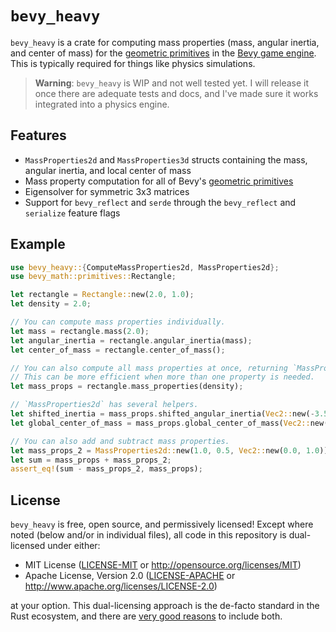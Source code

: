 # `bevy_heavy`

`bevy_heavy` is a crate for computing mass properties (mass, angular inertia, and center of mass)
for the [geometric primitives] in the [Bevy game engine][Bevy]. This is typically required
for things like physics simulations.

> **Warning**: `bevy_heavy` is WIP and not well tested yet. I will release it once there are adequate tests and docs,
> and I've made sure it works integrated into a physics engine.

[geometric primitives]: https://docs.rs/bevy/latest/bevy/math/primitives/index.html
[Bevy]: https://bevyengine.org

## Features

- `MassProperties2d` and `MassProperties3d` structs containing the mass, angular inertia, and local center of mass
- Mass property computation for all of Bevy's [geometric primitives]
- Eigensolver for symmetric 3x3 matrices
- Support for `bevy_reflect` and `serde` through the `bevy_reflect` and `serialize` feature flags

## Example

```rust
use bevy_heavy::{ComputeMassProperties2d, MassProperties2d};
use bevy_math::primitives::Rectangle;

let rectangle = Rectangle::new(2.0, 1.0);
let density = 2.0;

// You can compute mass properties individually.
let mass = rectangle.mass(2.0);
let angular_inertia = rectangle.angular_inertia(mass);
let center_of_mass = rectangle.center_of_mass();

// You can also compute all mass properties at once, returning `MassProperties2d`.
// This can be more efficient when more than one property is needed.
let mass_props = rectangle.mass_properties(density);

// `MassProperties2d` has several helpers.
let shifted_inertia = mass_props.shifted_angular_inertia(Vec2::new(-3.5, 1.0));
let global_center_of_mass = mass_props.global_center_of_mass(Vec2::new(5.0, 7.5));

// You can also add and subtract mass properties.
let mass_props_2 = MassProperties2d::new(1.0, 0.5, Vec2::new(0.0, 1.0));
let sum = mass_props + mass_props_2;
assert_eq!(sum - mass_props_2, mass_props);
```

## License

`bevy_heavy` is free, open source, and permissively licensed! Except where noted (below and/or in individual files),
all code in this repository is dual-licensed under either:

- MIT License ([LICENSE-MIT](/LICENSE-MIT) or <http://opensource.org/licenses/MIT>)
- Apache License, Version 2.0 ([LICENSE-APACHE](/LICENSE-APACHE) or <http://www.apache.org/licenses/LICENSE-2.0>)

at your option. This dual-licensing approach is the de-facto standard in the Rust ecosystem,
and there are [very good reasons](https://github.com/bevyengine/bevy/issues/2373) to include both.
